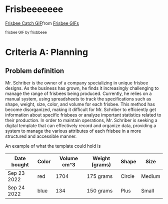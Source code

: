 # Frisbeeeeeee


 <div class="tenor-gif-embed" data-postid="16055863" data-share-method="host" data-aspect-ratio="1.31687" data-width="100%"><a href="https://tenor.com/view/frisbee-catch-john-travolta-gif-16055863">Frisbee Catch GIF</a>from <a href="https://tenor.com/search/frisbee-gifs">Frisbee GIFs</a></div> <script type="text/javascript" async src="https://tenor.com/embed.js"></script>

<sub>frisbee GIF by frisbbeee</sub>

# Criteria A: Planning

## Problem definition


Mr. Schriber is the owner of a company specializing in unique frisbee designs. As the business has grown, he finds it increasingly challenging to manage the range of frisbees being produced. Currently, he relies on a manual system, using spreadsheets to track the specifications such as shape, weight, size, color, and volume for each frisbee. This method has become disorganized, making it difficult for Mr. Schriber to efficiently get information about specific frisbees or analyze important statistics related to their production. In order to maintain operations, Mr. Schriber is seeking a digital template that can effectively record and organize data, providing a system to manage the various attributes of each frisbee in a more structured and accessible manner.


An example of what the template could hold is

| Date bought | Color | Volume cm^3 | Weight (grams) | Shape  | Size   |
|-------------|-------|-------------|----------------|--------|--------|
| Sep 23 2022 | red   | 1704        | 175 grams      | Circle | Medium |
| Sep 24 2022 | blue  | 134         | 150 grams      | Plus   | Small  |


